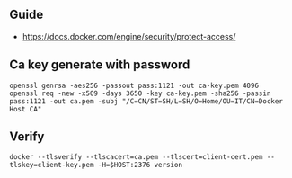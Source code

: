 ## Guide
- https://docs.docker.com/engine/security/protect-access/
## Ca key generate with password
```shell
openssl genrsa -aes256 -passout pass:1121 -out ca-key.pem 4096
openssl req -new -x509 -days 3650 -key ca-key.pem -sha256 -passin pass:1121 -out ca.pem -subj "/C=CN/ST=SH/L=SH/O=Home/OU=IT/CN=Docker Host CA"
```
## Verify
```shell
docker --tlsverify --tlscacert=ca.pem --tlscert=client-cert.pem --tlskey=client-key.pem -H=$HOST:2376 version
```